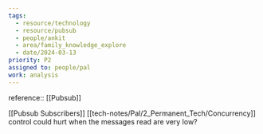 ```yaml
---
tags:
  - resource/technology
  - resource/pubsub
  - people/ankit
  - area/family_knowledge_explore
  - date/2024-03-13
priority: P2
assigned to: people/pal
work: analysis
---
```


reference:: [[Pubsub]]

[[Pubsub Subscribers]] [[tech-notes/Pal/2_Permanent_Tech/Concurrency]] control could hurt when the messages read are very low? 